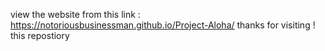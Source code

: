 view the website from this link : https://notoriousbusinessman.github.io/Project-Aloha/
thanks for visiting ! this repostiory 
